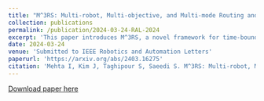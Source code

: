 ```yaml
---
title: "M^3RS: Multi-robot, Multi-objective, and Multi-mode Routing and Scheduling"
collection: publications
permalink: /publication/2024-03-24-RAL-2024
excerpt: 'This paper introduces M^3RS, a novel framework for time-bound multi-robot, multi-objective routing and scheduling missions with multiple task execution modes. It optimally assigns task sequences and execution modes to each agent based on user-defined criteria, addressing the trade-offs inherent in multi-robot applications. Utilizing a mixed-integer linear programming model and efficient column generation scheme, M^3RS is applied to the task of multi-robot disinfection in public spaces. Experiments highlight the advantages of multiple modes over fixed execution modes, demonstrating flexibility and improved performance in joint metrics.'
date: 2024-03-24
venue: 'Submitted to IEEE Robotics and Automation Letters'
paperurl: 'https://arxiv.org/abs/2403.16275'
citation: 'Mehta I, Kim J, Taghipour S, Saeedi S. M^3RS: Multi-robot, Multi-objective, and Multi-mode Routing and Scheduling. arXiv preprint arXiv:2403.16275. 2024 Mar 24.'
---
```


<a href='https://arxiv.org/abs/2403.16275'>Download paper here</a>


